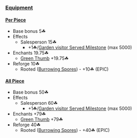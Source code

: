 ### [Equipment](https://hypixel-skyblock.fandom.com/wiki/Equipment?so=search)
#### [Per Piece](https://hypixel-skyblock.fandom.com/wiki/Lotus_Set?so=search#Set)
- Base bonus 5☘
- Effects
    * Salesperson 15☘
        * +1☘/[Garden visitor Served Milestone](https://hypixel-skyblock.fandom.com/wiki/The_Garden#Visitor_Milestones) (max 5000)
- Enchants 19.75☘
    * [Green Thumb](https://hypixel-skyblock.fandom.com/wiki/Enchantments#Green_Thumb) +19.75☘
- Reforge 10☘
    * Rooted ([Burrowing Spores](https://hypixel-skyblock.fandom.com/wiki/Burrowing_Spores?so=search)) - +10☘ (EPIC)
#### [All Piece](https://hypixel-skyblock.fandom.com/wiki/Lotus_Set?so=search#Set)
- Base bonus 50☘
- Effects
    * Salesperson 60☘
        * +1☘/[Garden visitor Served Milestone](https://hypixel-skyblock.fandom.com/wiki/The_Garden#Visitor_Milestones) (max 5000)
- Enchants +79☘
    * [Green Thumb](https://hypixel-skyblock.fandom.com/wiki/Enchantments#Green_Thumb) +79☘
- Reforge 40☘
    * Rooted ([Burrowing Spores](https://hypixel-skyblock.fandom.com/wiki/Burrowing_Spores?so=search)) - +40☘ (EPIC)